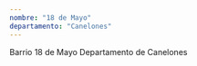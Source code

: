 ```yaml
---
nombre: "18 de Mayo"
departamento: "Canelones"
---
```


Barrio 18 de Mayo
Departamento de Canelones
